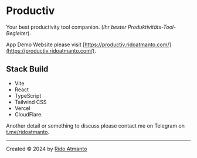 # Productiv

Your best productivity tool companion.
(_Ihr bester Produktivitäts-Tool-Begleiter_).

App Demo Website please visit [https://productiv.ridoatmanto.com/](https://productiv.ridoatmanto.com/).

## Stack Build

- Vite
- React
- TypeScript
- Tailwind CSS
- Vercel
- CloudFlare.

Another detail or something to discuss please contact me on Telegram on [t.me/ridoatmanto](https://t.me/ridoatmanto).

---

Created © 2024 by [Rido Atmanto](https://ridoatmanto.com)
